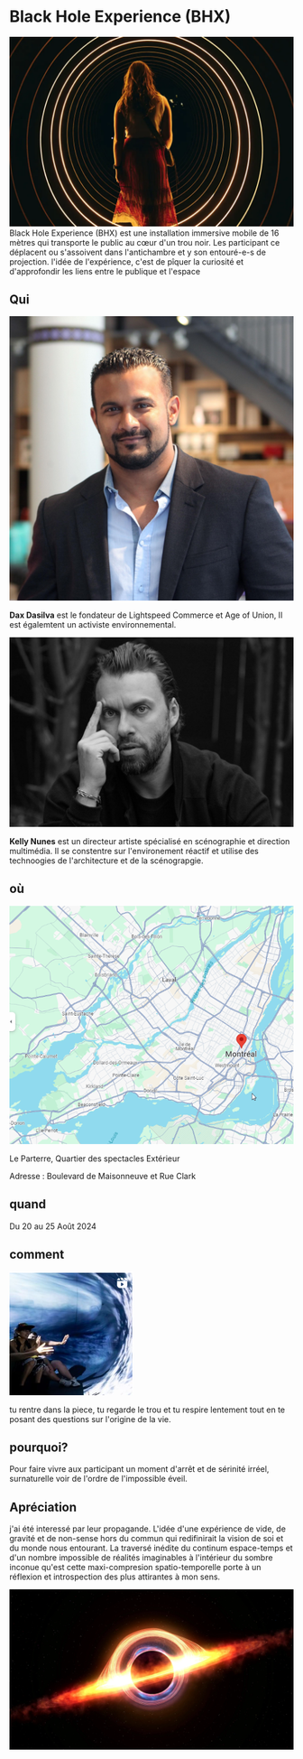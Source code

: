 # Black Hole Experience (BHX)
![photo_de_présentation](/img/black_hole_Photo_by_Jimmy_Hamelin.webp)
Black Hole Experience (BHX) est une installation immersive mobile de 16 mètres qui transporte le public au cœur d'un trou noir. Les participant ce déplacent ou s'assoivent dans l'antichambre et y son entouré-e-s de projection.
l'idée de l'expérience, c'est de pîquer la curiosité et d'approfondir les liens entre le publique et l'espace



## Qui
![Dax](/img/Dax_Dasilva.jpg)

**Dax Dasilva** est le fondateur de Lightspeed Commerce et Age of Union, Il est égalemtent un activiste environnemental.

![kelly](/img/Kelly_Nunes.jpg)

**Kelly Nunes** est un directeur artiste spécialisé en scénographie et direction multimédia. Il se constentre sur l'environement réactif et utilise des technoogies de l'architecture et de la scénograpgie.

## où

![localisation](/img/black_hole_where.png)

Le Parterre, Quartier des spectacles
Extérieur

Adresse : Boulevard de Maisonneuve et Rue Clark

## quand
Du 20 au 25 Août 2024


## comment
![lol](/img/screen_shot_black_hole.png)

tu rentre dans la piece, tu regarde le trou et tu respire lentement tout en te posant des questions sur l'origine de la vie.

## pourquoi?
Pour faire vivre aux participant un moment d'arrêt et de sérinité irréel, surnaturelle voir de l'ordre de l'impossible éveil.

## Apréciation
j'ai été interessé par leur propagande. L'idée d'une expérience de vide, de gravité et de non-sense hors du commun qui redifinirait la vision de soi et du monde nous entourant.
La traversé inédite du continum espace-temps et d'un nombre impossible de réalités imaginables à l'intérieur du sombre inconue qu'est cette maxi-compresion spatio-temporelle porte à un réflexion et introspection des plus attirantes à mon sens. 

![lol](/img/black_hole.webp)



